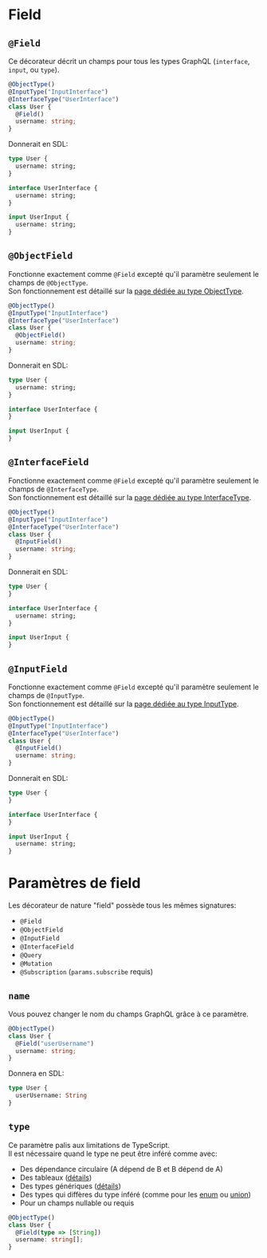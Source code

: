 # Field

## `@Field`
Ce décorateur décrit un champs pour tous les types GraphQL (`interface`, `input`, ou `type`).
```ts
@ObjectType()
@InputType("InputInterface")
@InterfaceType("UserInterface")
class User {
  @Field()
  username: string;
}
```
Donnerait en SDL:
```graphql
type User {
  username: string;
}

interface UserInterface {
  username: string;
}

input UserInput {
  username: string;
}
```

## `@ObjectField`
Fonctionne exactement comme `@Field` excepté qu'il paramètre seulement le champs de `@ObjectType`.  
Son fonctionnement est détaillé sur la [page dédiée au type ObjectType](/fr/types/object-type#objectfield).
```ts
@ObjectType()
@InputType("InputInterface")
@InterfaceType("UserInterface")
class User {
  @ObjectField()
  username: string;
}
```
Donnerait en SDL:
```graphql
type User {
  username: string;
}

interface UserInterface {
}

input UserInput {
}
```

## `@InterfaceField`
Fonctionne exactement comme `@Field` excepté qu'il paramètre seulement le champs de `@InterfaceType`.  
Son fonctionnement est détaillé sur la [page dédiée au type InterfaceType](/fr/types/interface-type#interfacefield).
```ts
@ObjectType()
@InputType("InputInterface")
@InterfaceType("UserInterface")
class User {
  @InputField()
  username: string;
}
```
Donnerait en SDL:
```graphql
type User {
}

interface UserInterface {
  username: string;
}

input UserInput {
}
```

## `@InputField`
Fonctionne exactement comme `@Field` excepté qu'il paramètre seulement le champs de `@InputType`.  
Son fonctionnement est détaillé sur la [page dédiée au type InputType](/fr/types/input-type#inputfield).
```ts
@ObjectType()
@InputType("InputInterface")
@InterfaceType("UserInterface")
class User {
  @InputField()
  username: string;
}
```
Donnerait en SDL:
```graphql
type User {
}

interface UserInterface {
}

input UserInput {
  username: string;
}
```

# Paramètres de field
Les décorateur de nature "field" possède tous les mêmes signatures:
- `@Field`
- `@ObjectField`
- `@InputField`
- `@InterfaceField`
- `@Query`
- `@Mutation`
- `@Subscription` (`params.subscribe` requis)

## `name`
Vous pouvez changer le nom du champs GraphQL grâce à ce paramètre.
```ts
@ObjectType()
class User {
  @Field("userUsername")
  username: string;
}
```
Donnera en SDL:
```graphql
type User {
  userUsername: String
}
```

## `type`
Ce paramètre palis aux limitations de TypeScript.  
Il est nécessaire quand le type ne peut être inféré comme avec:
- Des dépendance circulaire (A dépend de B et B dépend de A)
- Des tableaux ([détails](/fr/#tableau))
- Des types génériques ([détails](#types-generiques))
- Des types qui diffères du type inféré (comme pour les [enum](/fr/types/enum-type) ou [union](/fr/types/union-type))
- Pour un champs nullable ou requis

```ts
@ObjectType()
class User {
  @Field(type => [String])
  username: string[];
}
```



